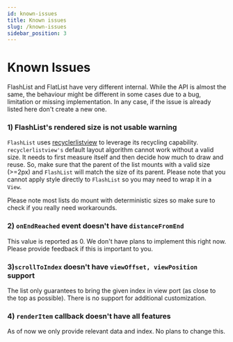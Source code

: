 ```yaml
---
id: known-issues
title: Known issues
slug: /known-issues
sidebar_position: 3
---
```


# Known Issues

FlashList and FlatList have very different internal. While the API is almost the same, the behaviour might be different in some cases due to a bug, limitation or missing implementation. In any case, if the issue is already listed here don't create a new one.

### 1) FlashList's rendered size is not usable warning

`FlashList` uses [recyclerlistview](https://github.com/Flipkart/recyclerlistview) to leverage its recycling capability. `recyclerlistview's` default layout algorithm cannot work without a valid size. It needs to first measure itself and then decide how much to draw and reuse. So, make sure that the parent of the list mounts with a valid size (>=2px) and `FlashList` will match the size of its parent. Please note that you cannot apply style directly to `FlashList` so you may need to wrap it in a `View`.

Please note most lists do mount with deterministic sizes so make sure to check if you really need workarounds.

### 2) `onEndReached` event doesn't have `distanceFromEnd`

This value is reported as 0. We don't have plans to implement this right now. Please provide feedback if this is important to you.

### 3)`scrollToIndex` doesn't have `viewOffset, viewPosition` support

The list only guarantees to bring the given index in view port (as close to the top as possible). There is no support for additional customization.

### 4) `renderItem` callback doesn't have all features

As of now we only provide relevant data and index. No plans to change this.

